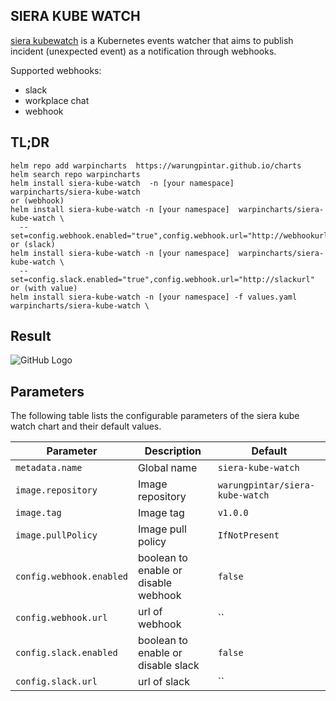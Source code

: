 ## SIERA KUBE WATCH

[siera kubewatch](https://github.com/warungpintar/siera-kube-watch) is a Kubernetes events watcher that aims to publish incident (unexpected event) as a notification through webhooks.

Supported webhooks:
- slack
- workplace chat
- webhook

## TL;DR

```
helm repo add warpincharts  https://warungpintar.github.io/charts
helm search repo warpincharts
helm install siera-kube-watch  -n [your namespace]  warpincharts/siera-kube-watch
or (webhook)
helm install siera-kube-watch -n [your namespace]  warpincharts/siera-kube-watch \
  --set=config.webhook.enabled="true",config.webhook.url="http://webhookurl"
or (slack)
helm install siera-kube-watch -n [your namespace]  warpincharts/siera-kube-watch \
  --set=config.slack.enabled="true",config.webhook.url="http://slackurl"  
or (with value)
helm install siera-kube-watch -n [your namespace] -f values.yaml warpincharts/siera-kube-watch \

```

## Result
![GitHub Logo](example-webhook.png)

## Parameters

The following table lists the configurable parameters of the siera kube watch chart and their default values.

| Parameter                                | Description                                                                                                                 | Default                                                 |
|------------------------------------------|-----------------------------------------------------------------------------------------------------------------------------|---------------------------------------------------------|
| `metadata.name       `                   | Global name                                                                                                                 | `siera-kube-watch`                                      |
| `image.repository`                       | Image repository                                                                                                            | `warungpintar/siera-kube-watch`                         |
| `image.tag`                              | Image tag                                                                                                                   | `v1.0.0`                                                |
| `image.pullPolicy`                       | Image pull policy                                                                                                           | `IfNotPresent`                                          |
| `config.webhook.enabled`                 | boolean to enable or disable webhook                                                                                        | `false`                                                 |
| `config.webhook.url`                     | url of webhook                                                                                                              | ``                                                      |
| `config.slack.enabled`                   | boolean to enable or disable slack                                                                                          | `false`                                                 |
| `config.slack.url`                       | url of slack                                                                                                                | ``                                                      |



